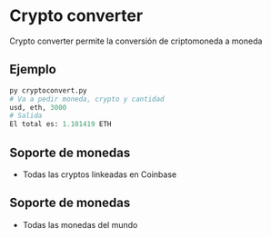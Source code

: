 # Crypto converter

Crypto converter permite la conversión de criptomoneda a moneda

## Ejemplo

```python
py cryptoconvert.py
# Va a pedir moneda, crypto y cantidad
usd, eth, 3000
# Salida
El total es: 1.101419 ETH
```

## Soporte de monedas
* Todas las cryptos linkeadas en Coinbase
## Soporte de monedas
* Todas las monedas del mundo

